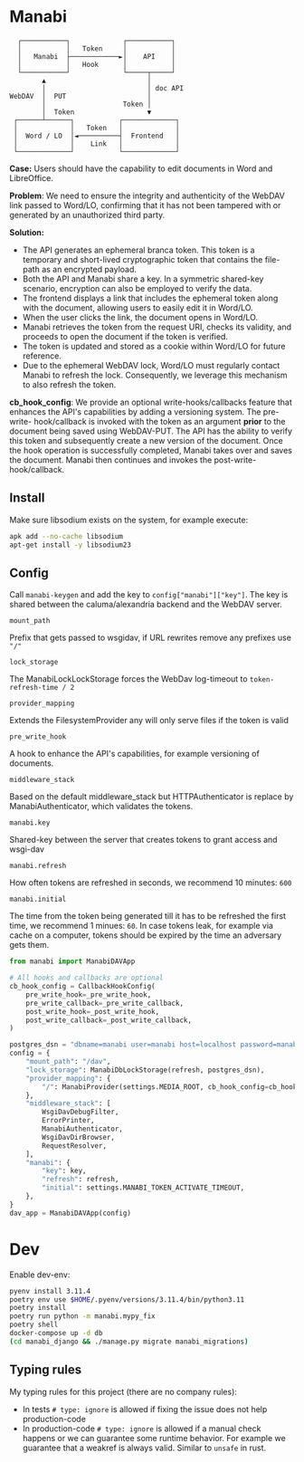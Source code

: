 # Manabi

```
  ┌───────────┐             ┌───────────┐
  │           │   Token     │           │
  │   Manabi  ├────────────►│    API    │
  │           │   Hook      │           │
  └───────────┘             └─────┬─────┘
        ▲                         │
        │                         │ doc API
WebDAV  │  PUT                    │
        │                   Token │
        │  Token                  ▼
 ┌──────┴──────┐           ┌─────────────┐
 │             │   Token   │             │
 │  Word / LO  │◄──────────┤  Frontend   │
 │             │    Link   │             │
 └─────────────┘           └─────────────┘
```

**Case:** Users should have the capability to edit documents in Word and
LibreOffice.

**Problem**: We need to ensure the integrity and authenticity of the WebDAV link
passed to Word/LO, confirming that it has not been tampered with or generated by
an unauthorized third party.

**Solution:**
- The API generates an ephemeral branca token. This token is a temporary and
  short-lived cryptographic token that contains the file-path as an encrypted
  payload.
- Both the API and Manabi share a key. In a symmetric shared-key scenario,
  encryption can also be employed to verify the data.
- The frontend displays a link that includes the ephemeral token along with
  the document, allowing users to easily edit it in Word/LO.
- When the user clicks the link, the document opens in Word/LO.
- Manabi retrieves the token from the request URI, checks its validity, and
  proceeds to open the document if the token is verified.
- The token is updated and stored as a cookie within Word/LO for future reference.
- Due to the ephemeral WebDAV lock, Word/LO must regularly contact Manabi to
  refresh the lock. Consequently, we leverage this mechanism to also refresh the
  token.

**cb_hook_config**: We provide an optional write-hooks/callbacks feature that
enhances the API's capabilities by adding a versioning system. The pre-write-
hook/callback is invoked with the token as an argument **prior** to the document
being saved using WebDAV-PUT. The API has the ability to verify this token and
subsequently create a new version of the document. Once the hook operation is
successfully completed, Manabi takes over and saves the document. Manabi then
continues and invokes the post-write-hook/callback.

## Install

Make sure libsodium exists on the system, for example execute:

```bash
apk add --no-cache libsodium
apt-get install -y libsodium23
```

## Config

Call `manabi-keygen` and add the key to `config["manabi"]["key"]`. The key is
shared between the caluma/alexandria backend and the WebDAV server.

`mount_path`

Prefix that gets passed to wsgidav, if URL rewrites remove any prefixes use `"/"`

`lock_storage`

The ManabiLockLockStorage forces the WebDav log-timeout to `token-refresh-time / 2`

`provider_mapping`

Extends the FilesystemProvider any will only serve files if the token is valid

`pre_write_hook`

A hook to enhance the API's capabilities, for example versioning of documents.

`middleware_stack`

Based on the default middleware_stack but HTTPAuthenticator is replace by
ManabiAuthenticator, which validates the tokens.

`manabi.key`

Shared-key between the server that creates tokens to grant access and wsgi-dav

`manabi.refresh`

How often tokens are refreshed in seconds, we recommend 10 minutes: `600`

`manabi.initial`

The time from the token being generated till it has to be refreshed the first
time, we recommend 1 minues: `60`. In case tokens leak, for example via cache on
a computer, tokens should be expired by the time an adversary gets them.

```python
from manabi import ManabiDAVApp

# All hooks and callbacks are optional
cb_hook_config = CallbackHookConfig(
    pre_write_hook=_pre_write_hook,
    pre_write_callback=_pre_write_callback,
    post_write_hook=_post_write_hook,
    post_write_callback=_post_write_callback,
)

postgres_dsn = "dbname=manabi user=manabi host=localhost password=manabi"
config = {
    "mount_path": "/dav",
    "lock_storage": ManabiDbLockStorage(refresh, postgres_dsn),
    "provider_mapping": {
        "/": ManabiProvider(settings.MEDIA_ROOT, cb_hook_config=cb_hook_config),
    },
    "middleware_stack": [
        WsgiDavDebugFilter,
        ErrorPrinter,
        ManabiAuthenticator,
        WsgiDavDirBrowser,
        RequestResolver,
    ],
    "manabi": {
        "key": key,
        "refresh": refresh,
        "initial": settings.MANABI_TOKEN_ACTIVATE_TIMEOUT,
    },
}
dav_app = ManabiDAVApp(config)
```

# Dev

Enable dev-env:

```bash
pyenv install 3.11.4
poetry env use $HOME/.pyenv/versions/3.11.4/bin/python3.11
poetry install
poetry run python -m manabi.mypy_fix
poetry shell
docker-compose up -d db
(cd manabi_django && ./manage.py migrate manabi_migrations)
```

## Typing rules

My typing rules for this project (there are no company rules):

- In tests `# type: ignore` is allowed if fixing the issue does not help production-code
- In production-code `# type: ignore` is allowed if a manual check happens or
  we can guarantee some runtime behavior. For example we guarantee that a
  weakref is always valid. Similar to `unsafe` in rust.
